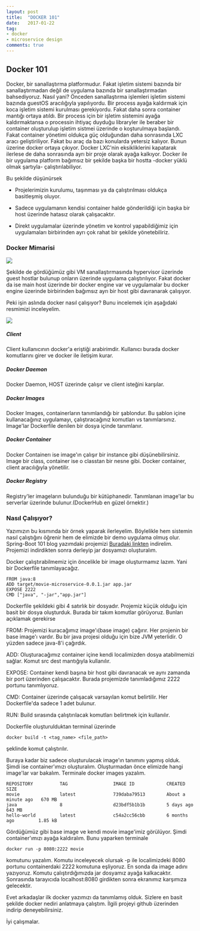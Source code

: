 ```yaml
---
layout: post
title:  "DOCKER 101"
date:   2017-01-22
tag:
- docker
- microservice design
comments: true
---
```


Docker 101
-
Docker, bir sanallaştırma platformudur. Fakat işletim sistemi bazında bir sanallaştırmadan
değil de uygulama bazında bir sanallaştırmadan bahsediyoruz. Nasıl yani? Önceden
sanallaştırma işlemleri işletim sistemi bazında guestOS aracılığıyla yapılıyordu.
Bir process ayağa kaldırmak için koca işletim sistemi kurulması gerekiyordu. Fakat
daha sonra container mantığı ortaya atıldı. Bir process için bir işletim sistemini
ayağa kaldırmaktansa o processin ihtiyaç duyduğu libraryler ile beraber bir 
container oluşturulup işletim sistmei üzerinde o koşturulmaya başlandı. Fakat
container yönetimi oldukça güç olduğundan daha sonrasında LXC aracı geliştiriliyor.
Fakat bu araç da bazı konularda yetersiz kalıyor. Bunun üzerine docker ortaya çıkıyor.
Docker LXC'nin eksikliklerini kapatarak ilerlese de daha sonrasında ayrı bir proje
olarak ayağa kalkıyor. Docker ile bir uygulama platform bağımsız bir şekilde 
başka bir hostta -docker yüklü olmak şartıyla- çalıştırılabiliyor. 

Bu şekilde düşünürsek

+ Projelerimizin kurulumu, taşınması ya da çalıştırılması oldukça basitleşmiş oluyor.

+ Sadece uygulamanın kendisi container halde gönderildiği için başka bir host
üzerinde hatasız olarak çalışacaktır. 

+ Direkt uygulamalar üzerinde yönetim ve kontrol yapabildiğimiz için uygulamaları
birbirinden ayrı çok rahat bir şekilde yönetebiliriz. 



### Docker Mimarisi

<img src="http://blog.cronom.com/get/MJHfm1c.jpg" />

Şekilde de gördüğümüz gibi VM sanallaştırmasında hypervisor üzerinde guest hostlar
bulunup onların üzerinde uygulama çalıştırılıyor. Fakat docker da ise main host
üzerinde bir docker engine var ve uygulamalar bu docker engine üzerinde birbirinden
bağımsız ayrı bir host gibi davranarak çalışıyor. 

Peki işin aslında docker nasıl çalışıyor? Bunu incelemek için aşağıdaki resmimizi
inceleyelim. 

<img src="https://docs.docker.com/engine/article-img/architecture.svg" />

##### Client
Client kullanıcının docker'a eriştiği arabirimdir. Kullanıcı burada docker komutlarını
girer ve docker ile iletişim kurar. 

##### Docker Daemon
Docker Daemon, HOST üzerinde çalışır ve client isteğini karşılar. 

##### Docker Images
Docker Images, containerların tanımlandığı bir şablondur. Bu şablon içine kullanacağınız
uygulamayı, çalıştıracağınız komutları vs tanımlarsınız. Image'lar Dockerfile
denilen bir dosya içinde tanımlanır.

##### Docker Container
Docker Containerı ise image'ın çalışır bir instance gibi düşünebilirsiniz. Image
bir class, container ise o classtan bir nesne gibi. Docker container, client aracılığıyla
yönetilir. 

##### Docker Registry
Registry'ler imageların bulunduğu bir kütüphanedir. Tanımlanan image'lar bu serverlar
üzerinde bulunur.(DockerHub en güzel örnektir.)

### Nasıl Çalışıyor?
Yazımızın bu kısmında bir örnek yaparak ilerleyelim. Böylelikle hem sistemin
nasıl çalıştığını öğrenir hem de elimizde bir demo uygulama olmuş olur. 
Spring-Boot 101 blog yazımdaki projemizi 
<a href="https://github.com/edceo/movie-microservice" targer="_blank">
Buradaki linkten</a> indirelim. Projemizi indirdikten sonra derleyip jar dosyamızı
oluşturalım. 

Docker çalıştırabilmemiz için öncelikle bir image oluşturmamız lazım. Yani bir 
Dockerfile tanımlayacağız. 

````
FROM java:8
ADD target/movie-microservice-0.0.1.jar app.jar
EXPOSE 2222
CMD ["java", "-jar","app.jar"]

````
Dockerfile şekildeki gibi 4 satırlık bir dosyadır. Projemiz küçük olduğu için
basit bir dosya oluşturduk. Burada bir takım komutlar görüyoruz. Bunları
açıklamak gerekirse

FROM: Projemizi kuracağımız image'ı(base image) çağırır. Her projenin
bir base image'ı vardır. Bu bir java projesi olduğu için
bize JVM yeterlidir. O yüzden sadece java-8'i çağırdık.

ADD: Oluşturacağımız container içine kendi localimizden dosya atabilmemizi sağlar.
Komut src dest mantığıyla kullanılır. 

EXPOSE: Container kendi başına bir host gibi davranacak ve aynı zamanda bir port
üzerinden çalışacaktır. Burada projemizde tanımladığımız 2222 portunu tanımlıyoruz.

CMD: Container üzerinde çalışacak varsayılan komut belirtilir. Her Dockerfile'da
sadece 1 adet bulunur. 

RUN: Build sırasında çalıştırılacak komutları belirtmek için kullanılır.

Dockerfile oluşturulduktan terminal üzerinde

````
docker build -t <tag_name> <file_path>

````
şeklinde komut çalıştırılır. 

Buraya kadar biz sadece oluşturulacak image'ın tanımını
yapmış olduk. Şimdi ise container'ımızı oluşturalım. Oluşturmadan önce elimizde
hangi image'lar var bakalım. Terminale docker images yazalım. 

````
REPOSITORY          TAG                 IMAGE ID            CREATED              SIZE
movie               latest              739daba79513        About a minute ago   670 MB
java                8                   d23bdf5b1b1b        5 days ago           643 MB
hello-world         latest              c54a2cc56cbb        6 months ago         1.85 kB

````

Gördüğümüz gibi base image ve kendi movie image'imiz görülüyor. Şimdi container'ımızı
ayağa kaldıralım. Bunu yaparken terminale 

````
docker run -p 8080:2222 movie
````
komutunu yazalım. Komutu inceleyecek olursak -p ile localimizdeki 8080 portunu
containerdaki 2222 komutuna eşliyoruz. En sonda da image adını yazıyoruz. 
Komutu çalıştırdığımızda jar dosyamız ayağa kalkacaktır. Sonrasında 
tarayıcıda localhost:8080 girdikten sonra ekranımız karşımıza gelecektir. 

Evet arkadaşlar ilk docker yazımızı da tanımlamış olduk. Sizlere en basit şekilde
docker nediri anlatmaya çalıştım. İlgili projeyi github üzerinden indirip
deneyebilirsiniz.

İyi çalışmalar.





